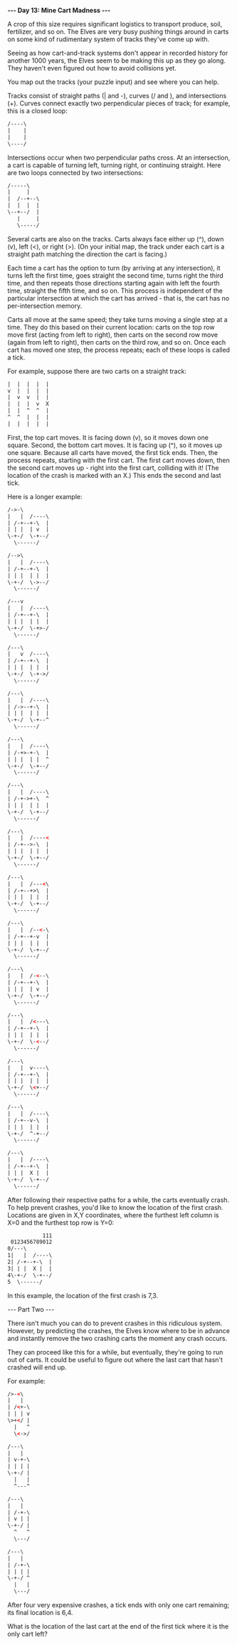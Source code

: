 __--- Day 13: Mine Cart Madness ---__  
  
A crop of this size requires significant logistics to transport produce, soil, fertilizer, and so on. The Elves are very busy pushing things around in carts on some kind of rudimentary system of tracks they've come up with.  
  
Seeing as how cart-and-track systems don't appear in recorded history for another 1000 years, the Elves seem to be making this up as they go along. They haven't even figured out how to avoid collisions yet.  
  
You map out the tracks (your puzzle input) and see where you can help.  
  
Tracks consist of straight paths (| and -), curves (/ and \), and intersections (+). Curves connect exactly two perpendicular pieces of track; for example, this is a closed loop:  
  
```html  
/----\  
|    |  
|    |  
\----/  
```
  
Intersections occur when two perpendicular paths cross. At an intersection, a cart is capable of turning left, turning right, or continuing straight. Here are two loops connected by two intersections:  
  
```html
/-----\  
|     |  
|  /--+--\  
|  |  |  |  
\--+--/  |  
   |     |  
   \-----/  
```
  
Several carts are also on the tracks. Carts always face either up (^), down (v), left (<), or right (>). (On your initial map, the track under each cart is a straight path matching the direction the cart is facing.)  
  
Each time a cart has the option to turn (by arriving at any intersection), it turns left the first time, goes straight the second time, turns right the third time, and then repeats those directions starting again with left the fourth time, straight the fifth time, and so on. This process is independent of the particular intersection at which the cart has arrived - that is, the cart has no per-intersection memory.  
  
Carts all move at the same speed; they take turns moving a single step at a time. They do this based on their current location: carts on the top row move first (acting from left to right), then carts on the second row move (again from left to right), then carts on the third row, and so on. Once each cart has moved one step, the process repeats; each of these loops is called a tick.  
  
For example, suppose there are two carts on a straight track:  
  
```html
|  |  |  |  |
v  |  |  |  |
|  v  v  |  |
|  |  |  v  X
|  |  ^  ^  |
^  ^  |  |  |
|  |  |  |  |
```
  
First, the top cart moves. It is facing down (v), so it moves down one square. Second, the bottom cart moves. It is facing up (^), so it moves up one square. Because all carts have moved, the first tick ends. Then, the process repeats, starting with the first cart. The first cart moves down, then the second cart moves up - right into the first cart, colliding with it! (The location of the crash is marked with an X.) This ends the second and last tick.  
  
Here is a longer example:  
  
```html
/->-\        
|   |  /----\
| /-+--+-\  |
| | |  | v  |
\-+-/  \-+--/
  \------/   

/-->\        
|   |  /----\
| /-+--+-\  |
| | |  | |  |
\-+-/  \->--/
  \------/   

/---v        
|   |  /----\
| /-+--+-\  |
| | |  | |  |
\-+-/  \-+>-/
  \------/   

/---\        
|   v  /----\
| /-+--+-\  |
| | |  | |  |
\-+-/  \-+->/
  \------/   

/---\        
|   |  /----\
| /->--+-\  |
| | |  | |  |
\-+-/  \-+--^
  \------/   

/---\        
|   |  /----\
| /-+>-+-\  |
| | |  | |  ^
\-+-/  \-+--/
  \------/   

/---\        
|   |  /----\
| /-+->+-\  ^
| | |  | |  |
\-+-/  \-+--/
  \------/   

/---\        
|   |  /----<
| /-+-->-\  |
| | |  | |  |
\-+-/  \-+--/
  \------/   

/---\        
|   |  /---<\
| /-+--+>\  |
| | |  | |  |
\-+-/  \-+--/
  \------/   

/---\        
|   |  /--<-\
| /-+--+-v  |
| | |  | |  |
\-+-/  \-+--/
  \------/   

/---\        
|   |  /-<--\
| /-+--+-\  |
| | |  | v  |
\-+-/  \-+--/
  \------/   

/---\        
|   |  /<---\
| /-+--+-\  |
| | |  | |  |
\-+-/  \-<--/
  \------/   

/---\        
|   |  v----\
| /-+--+-\  |
| | |  | |  |
\-+-/  \<+--/
  \------/   

/---\        
|   |  /----\
| /-+--v-\  |
| | |  | |  |
\-+-/  ^-+--/
  \------/   

/---\        
|   |  /----\
| /-+--+-\  |
| | |  X |  |
\-+-/  \-+--/
  \------/   
```
  
After following their respective paths for a while, the carts eventually crash. To help prevent crashes, you'd like to know the location of the first crash. Locations are given in X,Y coordinates, where the furthest left column is X=0 and the furthest top row is Y=0:  
  
```html
           111
 0123456789012
0/---\        
1|   |  /----\
2| /-+--+-\  |
3| | |  X |  |
4\-+-/  \-+--/
5  \------/   
```
  
In this example, the location of the first crash is 7,3.  
  
    
--- Part Two ---  
  
There isn't much you can do to prevent crashes in this ridiculous system. However, by predicting the crashes, the Elves know where to be in advance and instantly remove the two crashing carts the moment any crash occurs.  
  
They can proceed like this for a while, but eventually, they're going to run out of carts. It could be useful to figure out where the last cart that hasn't crashed will end up.  
  
For example:  
  
```html
/>-<\  
|   |  
| /<+-\
| | | v
\>+</ |
  |   ^
  \<->/

/---\  
|   |  
| v-+-\
| | | |
\-+-/ |
  |   |
  ^---^

/---\  
|   |  
| /-+-\
| v | |
\-+-/ |
  ^   ^
  \---/

/---\  
|   |  
| /-+-\
| | | |
\-+-/ ^
  |   |
  \---/
```
  
After four very expensive crashes, a tick ends with only one cart remaining; its final location is 6,4.  
  
What is the location of the last cart at the end of the first tick where it is the only cart left?
